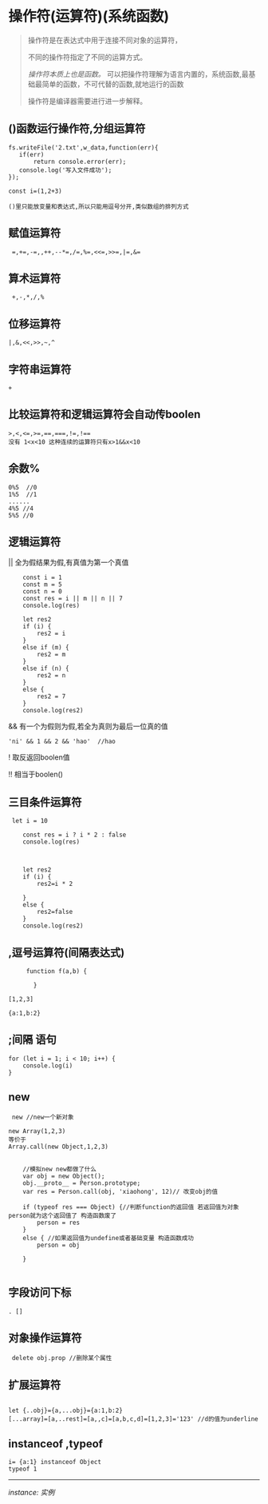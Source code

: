 
# 操作符(运算符)(系统函数)



> 操作符是在表达式中用于连接不同对象的运算符，
> 
> 不同的操作符指定了不同的运算方式。
> 
> _操作符本质上也是函数。_ 可以把操作符理解为语言内置的，系统函数,最基础最简单的函数，不可代替的函数,就地运行的函数
> 
> 操作符是编译器需要进行进一步解释。


## ()函数运行操作符,分组运算符




 ```
fs.writeFile('2.txt',w_data,function(err){
    if(err)
        return console.error(err);
    console.log('写入文件成功');
});
```
```
const i=(1,2+3)
```
```
()里只能放变量和表达式,所以只能用逗号分开,类似数组的排列方式
```
## 赋值运算符
    
     =,+=,-=,,++,--*=,/=,%=,<<=,>>=,|=,&=

## 算术运算符

     +,-,*,/,%


## 位移运算符
    |,&,<<,>>,~,^

##  字符串运算符
    +

##  比较运算符和逻辑运算符会自动传boolen

    >,<,<=,>=,==,===,!=,!==  
    没有 1<x<10 这种连续的运算符只有x>1&&x<10
##  余数%

```
0%5  //0
1%5  //1
......
4%5 //4
5%5 //0

```
##   逻辑运算符
|| 全为假结果为假,有真值为第一个真值

```
    const i = 1
    const m = 5
    const n = 0
    const res = i || m || n || 7
    console.log(res)
```
```
    let res2
    if (i) {
        res2 = i
    }
    else if (m) {
        res2 = m
    }
    else if (n) {
        res2 = n
    }
    else {
        res2 = 7
    }
    console.log(res2)
```

&&  有一个为假则为假,若全为真则为最后一位真的值

    'ni' && 1 && 2 && 'hao'  //hao


! 取反返回boolen值

!! 相当于boolen()

##  三目条件运算符

```
 let i = 10

    const res = i ? i * 2 : false
    console.log(res)
```
```


    let res2
    if (i) {
        res2=i * 2

    }
    else {
        res2=false
    }
    console.log(res2)

```

##  ,逗号运算符(间隔表达式) 


````
     function f(a,b) {

       }
````

```
[1,2,3]
```

```
{a:1,b:2}
```
## ;间隔 语句
    for (let i = 1; i < 10; i++) {
        console.log(i)
    }
##  new
`````
 new //new一个新对象
`````
```
new Array(1,2,3) 
等价于
Array.call(new Object,1,2,3)
```

```

    //模拟new new都做了什么
    var obj = new Object();
    obj.__proto__ = Person.prototype;
    var res = Person.call(obj, 'xiaohong', 12)// 改变obj的值

    if (typeof res === Object) {//判断function的返回值 若返回值为对象 person就为这个返回值了 构造函数废了
        person = res
    }
    else { //如果返回值为undefine或者基础变量 构造函数成功
        person = obj

    }


```

## 字段访问下标

    . []

##  对象操作运算符
```
 delete obj.prop //删除某个属性 
```
##  扩展运算符

```

let {..obj}={a,...obj}={a:1,b:2}
[...array]=[a,..rest]=[a,,c]=[a,b,c,d]=[1,2,3]='123' //d的值为underline
```



##   instanceof ,typeof

```
i= {a:1} instanceof Object
typeof 1
```


------------------


_instance: 实例_
